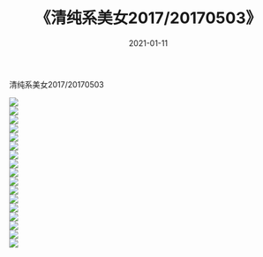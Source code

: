 ﻿---
layout: post
title:  《清纯系美女2017/20170503》
date:   2021-01-11
img: http://pic.660000.xyz/1:/清纯系美女/2017/20170503/000.jpg
categories: [美女, 清纯, 唯美]
---

清纯系美女2017/20170503

 ![](http://pic.660000.xyz/1:/清纯系美女/2017/20170503/001.png) <br>![](http://pic.660000.xyz/1:/清纯系美女/2017/20170503/002.png) <br>![](http://pic.660000.xyz/1:/清纯系美女/2017/20170503/003.png) <br>![](http://pic.660000.xyz/1:/清纯系美女/2017/20170503/004.png) <br>![](http://pic.660000.xyz/1:/清纯系美女/2017/20170503/005.png) <br>![](http://pic.660000.xyz/1:/清纯系美女/2017/20170503/006.png) <br>![](http://pic.660000.xyz/1:/清纯系美女/2017/20170503/007.png) <br>![](http://pic.660000.xyz/1:/清纯系美女/2017/20170503/008.png) <br>![](http://pic.660000.xyz/1:/清纯系美女/2017/20170503/009.png) <br>![](http://pic.660000.xyz/1:/清纯系美女/2017/20170503/010.png) <br>![](http://pic.660000.xyz/1:/清纯系美女/2017/20170503/011.png) <br>![](http://pic.660000.xyz/1:/清纯系美女/2017/20170503/012.png) <br>![](http://pic.660000.xyz/1:/清纯系美女/2017/20170503/013.png) <br>![](http://pic.660000.xyz/1:/清纯系美女/2017/20170503/014.png) <br>![](http://pic.660000.xyz/1:/清纯系美女/2017/20170503/015.png) <br>![](http://pic.660000.xyz/1:/清纯系美女/2017/20170503/016.png) <br>![](http://pic.660000.xyz/1:/清纯系美女/2017/20170503/017.png) <br>